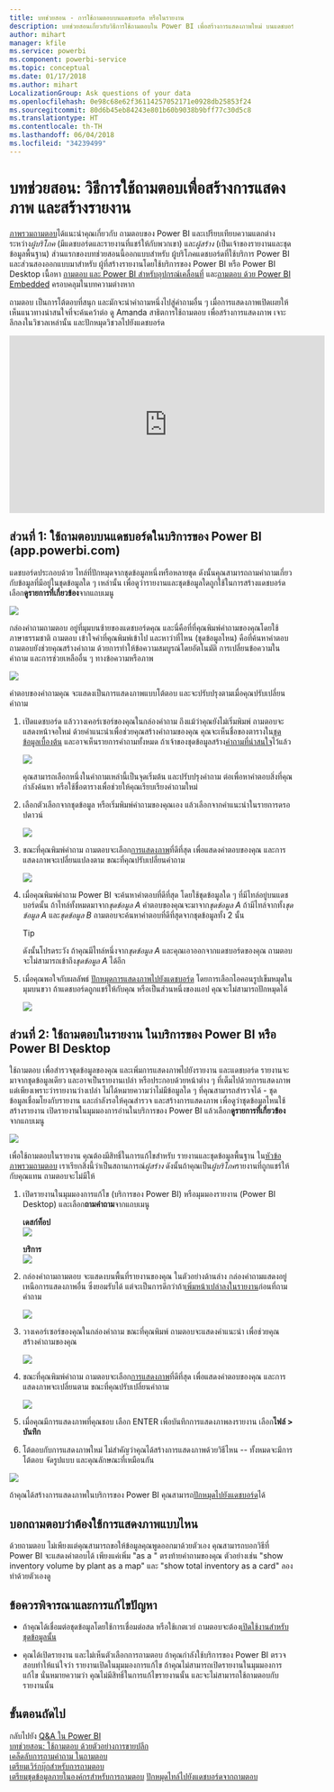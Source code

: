 ```yaml
---
title: บทช่วยสอน - การใช้ถามตอบบนแดชบอร์ด หรือในรายงาน
description: บทช่วยสอนเกี่ยวกับวิธีการใช้ถามตอบใน Power BI เพื่อสร้างการแสดงภาพใหม่ บนแดชบอร์ดและรายงาน
author: mihart
manager: kfile
ms.service: powerbi
ms.component: powerbi-service
ms.topic: conceptual
ms.date: 01/17/2018
ms.author: mihart
LocalizationGroup: Ask questions of your data
ms.openlocfilehash: 0e98c68e62f36114257052171e0928db25853f24
ms.sourcegitcommit: 80d6b45eb84243e801b60b9038b9bff77c30d5c8
ms.translationtype: HT
ms.contentlocale: th-TH
ms.lasthandoff: 06/04/2018
ms.locfileid: "34239499"
---
```

# <a name="tutorial-how-to-use-qa-to-create-visualizations-and-build-reports"></a>บทช่วยสอน: วิธีการใช้ถามตอบเพื่อสร้างการแสดงภาพ และสร้างรายงาน
[ภาพรวมถามตอบ](power-bi-q-and-a.md)ได้แนะนำคุณเกี่ยวกับ ถามตอบของ Power BI และเปรียบเทียบความแตกต่างระหว่าง*ผู้บริโภค* (มีแดชบอร์ดและรายงานที่แชร์ให้กับพวกเขา) และ*ผู้สร้าง* (เป็นเจ้าของรายงานและชุดข้อมูลพื้นฐาน) ส่วนแรกของบทช่วยสอนนี้ออกแบบสำหรับ ผู้บริโภคแดชบอร์ดที่ใช้บริการ Power BI และส่วนสองออกแบบมาสำหรับ ผู้ที่สร้างรายงานโดยใช้บริการของ Power BI หรือ Power BI Desktop เนื้อหา [ถามตอบ และ Power BI สำหรับอุปกรณ์เคลื่อนที่](mobile-apps-ios-qna.md) และ[ถามตอบ ด้วย Power BI Embedded](developer/qanda.md) ครอบคลุมในบทความต่างหาก

ถามตอบ เป็นการโต้ตอบที่สนุก และมักจะนำคำถามหนึ่งไปสู่คำถามอื่น ๆ เมื่อการแสดงภาพเปิดเผยให้เห็นแนวทางน่าสนใจที่จะค้นคว้าต่อ ดู Amanda สาธิตการใช้ถามตอบ เพื่อสร้างการแสดงภาพ เจาะลึกลงในวิชวลเหล่านั้น และปักหมุดวิชวลไปยังแดชบอร์ด

<iframe width="560" height="315" src="https://www.youtube.com/embed/qMf7OLJfCz8?list=PL1N57mwBHtN0JFoKSR0n-tBkUJHeMP2cP" frameborder="0" allowfullscreen></iframe>

## <a name="part-1-use-qa-on-a-dashboard-in-power-bi-service-apppowerbicom"></a>ส่วนที่ 1: ใช้ถามตอบบนแดชบอร์ดในบริการของ Power BI (app.powerbi.com)
แดชบอร์ดประกอบด้วย ไทล์ที่ปักหมุดจากชุดข้อมูลหนึ่งหรือหลายชุด ดังนั้นคุณสามารถถามคำถามเกี่ยวกับข้อมูลที่มีอยู่ในชุดข้อมูลใด ๆ เหล่านั้น เพื่อดูว่ารายงานและชุดข้อมูลใดถูกใช้ในการสร้างแดชบอร์ด เลือก**ดูรายการที่เกี่ยวข้อง**จากแถบเมนู

![](media/power-bi-tutorial-q-and-a/power-bi-view-related.png)

กล่องคำถามถามตอบ อยู่ที่มุมบนซ้ายของแดชบอร์ดคุณ และนี่คือที่ที่คุณพิมพ์คำถามของคุณโดยใช้ภาษาธรรมชาติ ถามตอบ เข้าใจคำที่คุณพิมพ์เข้าไป และหาว่าที่ไหน (ชุดข้อมูลไหน) คือที่ค้นหาคำตอบ ถามตอบยังช่วยคุณสร้างคำถาม ด้วยการทำให้ข้อความสมบูรณ์โดยอัตโนมัติ การเปลี่ยนข้อความในคำถาม และการช่วยเหลืออื่น ๆ ทางข้อความหรือภาพ

![](media/power-bi-tutorial-q-and-a/powerbi-qna.png)

คำตอบของคำถามคุณ จะแสดงเป็นการแสดงภาพแบบโต้ตอบ และจะปรับปรุงตามเมื่อคุณปรับเปลี่ยนคำถาม

1. เปิดแดชบอร์ด แล้ววางเคอร์เซอร์ของคุณในกล่องคำถาม ถึงแม้ว่าคุณยังไม่เริ่มพิมพ์ ถามตอบจะแสดงหน้าจอใหม่ ด้วยคำแนะนำเพื่อช่วยคุณสร้างคำถามของคุณ คุณจะเห็นชื่อของตารางใน[ชุดข้อมูลเบื้องต้น](service-get-data.md) และอาจเห็นรายการคำถามทั้งหมด ถ้าเจ้าของชุดข้อมูลสร้าง[คำถามที่น่าสนใจ](service-q-and-a-create-featured-questions.md)ไว้แล้ว

   ![](media/power-bi-tutorial-q-and-a/powerbi-qna-cursor.png)

   คุณสามารถเลือกหนึ่งในคำถามเหล่านี้เป็นจุดเริ่มต้น และปรับปรุงคำถาม ต่อเพื่อหาคำตอบสิ่งที่คุณกำลังค้นหา หรือใช้ชื่อตารางเพื่อช่วยให้คุณเรียบเรียงคำถามใหม่

2. เลือกตัวเลือกจากชุดข้อมูล หรือเริ่มพิมพ์คำถามของคุณเอง แล้วเลือกจากคำแนะนำในรายการดรอปดาวน์

   ![](media/power-bi-tutorial-q-and-a/powerbi-qna-list.png)

3. ขณะที่คุณพิมพ์คำถาม ถามตอบจะเลือก[การแสดงภาพ](power-bi-visualization-types-for-reports-and-q-and-a.md)ที่ดีที่สุด เพื่อแสดงคำตอบของคุณ และการแสดงภาพจะเปลี่ยนแปลงตาม ขณะที่คุณปรับเปลี่ยนคำถาม

   ![](media/power-bi-tutorial-q-and-a/powerbi-qna-viz.png)

4. เมื่อคุณพิมพ์คำถาม Power BI จะค้นหาคำตอบที่ดีที่สุด โดยใช้ชุดข้อมูลใด ๆ ที่มีไทล์อยู่บนแดชบอร์ดนั้น  ถ้าไทล์ทั้งหมดมาจาก*ชุดข้อมูล A* คำตอบของคุณจะมาจาก*ชุดข้อมูล A*  ถ้ามีไทล์จากทั้ง*ชุดข้อมูล A* และ*ชุดข้อมูล B* ถามตอบจะค้นหาคำตอบที่ดีที่สุดจากชุดข้อมูลทั้ง 2 นั้น

   > [!TIP]
   > ดังนั้นโปรดระวัง ถ้าคุณมีไทล์หนึ่งจาก*ชุดข้อมูล A* และคุณเอาออกจากแดชบอร์ดของคุณ ถามตอบจะไม่สามารถเข้าถึง*ชุดข้อมูล A* ได้อีก
   >
   >
5. เมื่อคุณพอใจกับผลลัพธ์ [ปักหมุดการแสดงภาพไปยังแดชบอร์ด](service-dashboard-pin-tile-from-q-and-a.md) โดยการเลือกไอคอนรูปเข็มหมุดในมุมบนขวา ถ้าแดชบอร์ดถูกแชร์ให้กับคุณ หรือเป็นส่วนหนึ่งของแอป คุณจะไม่สามารถปักหมุดได้

   ![](media/power-bi-tutorial-q-and-a/pbi_qna_finish-typing-question.jpg)

##    <a name="part-2-use-qa-in-a-report-in-power-bi-service-or-power-bi-desktop"></a>ส่วนที่ 2: ใช้ถามตอบในรายงาน ในบริการของ Power BI หรือ Power BI Desktop

ใช้ถามตอบ เพื่อสำรวจชุดข้อมูลของคุณ และเพิ่มการแสดงภาพไปยังรายงาน และแดชบอร์ด รายงานจะมาจากชุดข้อมูลเดียว และอาจเป็นรายงานเปล่า หรือประกอบด้วยหน้าต่าง ๆ ที่เต็มไปด้วยการแสดงภาพ แต่เพียงเพราะว่ารายงานว่างเปล่า ไม่ได้หมายความว่าไม่มีข้อมูลใด ๆ ที่คุณสามารถสำรวจได้ - ชุดข้อมูลเชื่อมโยงกับรายงาน และกำลังรอให้คุณสำรวจ และสร้างการแสดงภาพ  เพื่อดูว่าชุดข้อมูลไหนใช้สร้างรายงาน เปิดรายงานในมุมมองการอ่านในบริการของ Power BI แล้วเลือก**ดูรายการที่เกี่ยวข้อง**จากแถบเมนู

![](media/power-bi-tutorial-q-and-a/power-bi-view-related.png)

เพื่อใช้ถามตอบในรายงาน คุณต้องมีสิทธิ์ในการแก้ไขสำหรับ รายงานและชุดข้อมูลพื้นฐาน ใน[หัวข้อภาพรวมถามตอบ](power-bi-q-and-a.md) เราเรียกสิ่งนี้ว่าเป็นสถานการณ์*ผู้สร้าง* ดังนั้นถ้าคุณเป็น*ผู้บริโภค*รายงานที่ถูกแชร์ให้กับคุณแทน ถามตอบจะไม่มีให้

1. เปิดรายงานในมุมมองการแก้ไข (บริการของ Power BI) หรือมุมมองรายงาน (Power BI Desktop) และเลือก**ถามคำถาม**จากแถบเมนู

    **เดสก์ท็อป**    
    ![](media/power-bi-tutorial-q-and-a/power-bi-desktop-question.png)

    **บริการ**    
    ![](media/power-bi-tutorial-q-and-a/power-bi-service.png)

2. กล่องคำถามถามตอบ จะแสดงบนพื้นที่รายงานของคุณ ในตัวอย่างด้านล่าง กล่องคำถามแสดงอยู่เหนือการแสดงภาพอื่น ซึ่งยอมรับได้ แต่จะเป็นการดีกว่าถ้า[เพิ่มหน้าเปล่าลงในรายงาน](power-bi-report-add-page.md)ก่อนที่ถามคำถาม

    ![](media/power-bi-tutorial-q-and-a/power-bi-ask-question.png)

3. วางเคอร์เซอร์ของคุณในกล่องคำถาม ขณะที่คุณพิมพ์ ถามตอบจะแสดงคำแนะนำ เพื่อช่วยคุณสร้างคำถามของคุณ

   ![](media/power-bi-tutorial-q-and-a/power-bi-q-and-a-suggestions.png)

4. ขณะที่คุณพิมพ์คำถาม ถามตอบจะเลือก[การแสดงภาพ](power-bi-visualization-types-for-reports-and-q-and-a.md)ที่ดีที่สุด เพื่อแสดงคำตอบของคุณ และการแสดงภาพจะเปลี่ยนตาม ขณะที่คุณปรับเปลี่ยนคำถาม

   ![](media/power-bi-tutorial-q-and-a/power-bi-q-and-a-visual.png)

5. เมื่อคุณมีการแสดงภาพที่คุณชอบ เลือก ENTER เพื่อบันทึกการแสดงภาพลงรายงาน เลือก**ไฟล์ > บันทึก**

6. โต้ตอบกับการแสดงภาพใหม่ ไม่สำคัญว่าคุณได้สร้างการแสดงภาพด้วยวิธีไหน -- ทั้งหมดจะมีการโต้ตอบ จัดรูปแบบ และคุณลักษณะที่เหมือนกัน

  ![](media/power-bi-tutorial-q-and-a/power-bi-q-and-a-ellipses.png)

  ถ้าคุณได้สร้างการแสดงภาพในบริการของ Power BI คุณสามารถ[ปักหมุดไปยังแดชบอร์ด](service-dashboard-pin-tile-from-q-and-a.md)ได้

## <a name="tell-qa-which-visualization-to-use"></a>บอกถามตอบว่าต้องใช้การแสดงภาพแบบไหน
ด้วยถามตอบ ไม่เพียงแต่คุณสามารถขอให้ข้อมูลคุณพูดออกมาด้วยตัวเอง คุณสามารถบอกวิธีที่ Power BI จะแสดงคำตอบได้ เพียงแค่เพิ่ม "as a <visualization type>" ตรงท้ายคำถามของคุณ  ตัวอย่างเช่น "show inventory volume by plant as a map" และ "show total inventory as a card"  ลองทำด้วยตัวเองดู

##  <a name="considerations-and-troubleshooting"></a>ข้อควรพิจารณาและการแก้ไขปัญหา
- ถ้าคุณได้เชื่อมต่อชุดข้อมูลโดยใช้การเชื่อมต่อสด หรือใช้เกตเวย์ ถามตอบจะต้อง[เปิดใช้งานสำหรับชุดข้อมูลนั้น](service-q-and-a-direct-query.md)

- คุณได้เปิดรายงาน และไม่เห็นตัวเลือกการถามตอบ ถ้าคุณกำลังใช้บริการของ Power BI ตรวจสอบทำให้แน่ใจว่า รายงานเปิดในมุมมองการแก้ไข ถ้าคุณไม่สามารถเปิดรายงานในมุมมองการแก้ไข นั่นหมายความว่า คุณไม่มีสิทธิ์ในการแก้ไขรายงานนั้น และจะไม่สามารถใช้ถามตอบกับรายงานนั้น

## <a name="next-steps"></a>ขั้นตอนถัดไป
กลับไปยัง [Q&A ใน Power BI](power-bi-q-and-a.md)   
[บทช่วยสอน: ใช้ถามตอบ ด้วยตัวอย่างการขายปลีก](power-bi-visualization-introduction-to-q-and-a.md)   
[เคล็ดลับการถามคำถาม ในถามตอบ](service-q-and-a-tips.md)   
[เตรียมเวิร์กบุ๊กสำหรับการถามตอบ](service-prepare-data-for-q-and-a.md)  
[เตรียมชุดข้อมูลภายในองค์กรสำหรับการถามตอบ](service-q-and-a-direct-query.md)
[ปักหมุดไทล์ไปยังแดชบอร์ดจากถามตอบ](service-dashboard-pin-tile-from-q-and-a.md)
